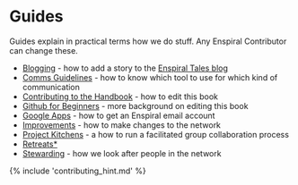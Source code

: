 # Guides

Guides explain in practical terms how we do stuff. Any Enspiral Contributor can change these.

* [Blogging](/guides/blogging.md) - how to add a story to the [Enspiral Tales blog](http://medium.com/enspiral-tales)
* [Comms Guidelines](/guides/comms_guidelines.md) - how to know which tool to use for which kind of communication
* [Contributing to the Handbook](/guides/contributing.md) - how to edit this book
* [Github for Beginners](/guides/github_for_beginners.md) - more background on editing this book
* [Google Apps](/guides/google_apps.md) - how to get an Enspiral email account
* [Improvements](/guides/improvements.md) - how to make changes to the network
* [Project Kitchens](/guides/project_kitchen.md) - a how to run a facilitated group collaboration process
* [Retreats*](/guides/retreats.md)
* [Stewarding](/guides/stewarding.md) - how we look after people in the network

{% include 'contributing_hint.md' %}
